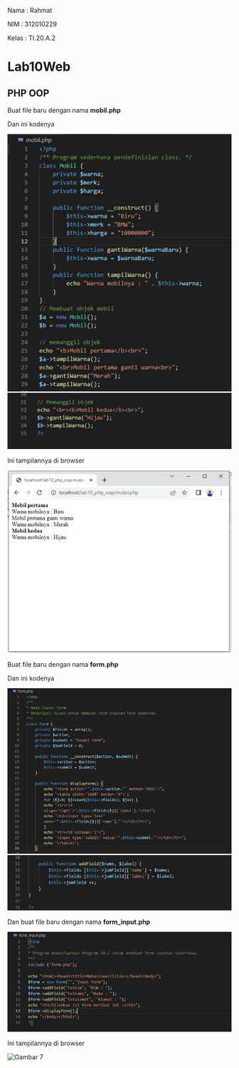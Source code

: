 Nama : Rahmat

NIM : 312010229

Kelas : TI.20.A.2

# Lab10Web

## PHP OOP

Buat file baru dengan nama **mobil.php**

Dan ini kodenya

![Gambar 1](lab10_php_oop/screenshot/ss1a.png)
![Gambar 2](lab10_php_oop/screenshot/ss1b.png)

Ini tampilannya di browser

![Gambar 3](lab10_php_oop/screenshot/ss1c.png)

Buat file baru dengan nama **form.php**

Dan ini kodenya

![Gambar 4](lab10_php_oop/screenshot/ss2a.png)
![Gambar 5](lab10_php_oop/screenshot/ss2b.png)

Dan buat file baru dengan nama **form_input.php**

![Gambar 6](lab10_php_oop/screenshot/ss2c.png)

Ini tampilannya di browser

![Gambar 7](lab10_php_oop/screenshot/ss1d.png)
